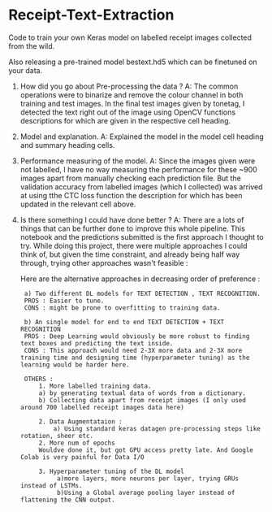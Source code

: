 # Receipt-Text-Extraction
Code to train your own Keras model on labelled receipt images collected from the wild.

Also releasing a pre-trained model bestext.hd5 which can be finetuned on your data.

1. How did you go about Pre-processing the data ?
A: The common operations were to binarize and remove the colour channel in both training and test images. In the final test images given by tonetag, I detected the text right out of the image using OpenCV functions descriptions for which are given in the respective cell heading.

2. Model and explanation.
A: Explained the model in the model cell heading and summary heading cells. 

3. Performance measuring of the model.
A: Since the images given were not labelled, I have no way measuring the performance for these ~900 images apart from manually checking each prediction file. But the validation accuracy from labelled images (which I collected) was arrived at using tthe CTC loss function the description for which has been updated in the relevant cell above.

4. Is there something I could have done better ?
A: There are a lots of things that can be further done to improve this whole pipeline. This notebook and the predictions submitted is the first approach I thought to try. While doing this project, there were multiple approaches I could think of, but given the time constraint, and already being half way through, trying other approaches wasn't feasible :

    Here are the alternative approaches in decreasing order of preference :


        a) Two different DL models for TEXT DETECTION , TEXT RECOGNITION. 
        PROS : Easier to tune.
        CONS : might be prone to overfitting to training data.

        b) An single model for end to end TEXT DETECTION + TEXT RECOGNITION
        PROS : Deep Learning would obviously be more robust to finding text boxes and predicting the text inside. 
        CONS : This approach would need 2-3X more data and 2-3X more training time and designing time (hyperparameter tuning) as the learning would be harder here.

        OTHERS :
            1. More labelled training data. 
            a) by generating textual data of words from a dictionary. 
            b) Collecting data apart from receipt images (I only used around 700 labelled receipt images data here)

            2. Data Augmentataion :
                a) Using standard keras datagen pre-processing steps like rotation, sheer etc.
            2. More num of epochs 
            Wouldve done it, but got GPU access pretty late. And Google Colab is very painful for Data I/O

            3. Hyperparameter tuning of the DL model
                 a)more layers, more neurons per layer, trying GRUs instead of LSTMs. 
                 b)Using a Global average pooling layer instead of flattening the CNN output. 

